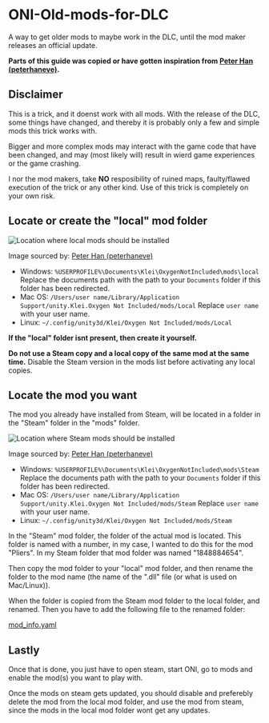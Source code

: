 # ONI-Old-mods-for-DLC
A way to get older mods to maybe work in the DLC, until the mod maker releases an official update.

**Parts of this guide was copied or have gotten inspiration from [Peter Han (peterhaneve)](https://github.com/peterhaneve/ONIMods/blob/main/README.md).**


## Disclaimer
This is a trick, and it doenst work with all mods. With the release of the DLC, some things have changed, and thereby it is probably only a few and simple mods this trick works with.

Bigger and more complex mods may interact with the game code that have been changed, and may (most likely will) result in wierd game experiences or the game crashing.

I nor the mod makers, take **NO** resposibility of ruined maps, faulty/flawed execution of the trick or any other kind. Use of this trick is completely on your own risk.


## Locate or create the "local" mod folder

![Location where local mods should be installed](https://github.com/peterhaneve/ONIMods/blob/main/Docs/localmods.png)

Image sourced by: [Peter Han (peterhaneve)](https://github.com/peterhaneve/ONIMods/blob/main/README.md)

* Windows: `%USERPROFILE%\Documents\Klei\OxygenNotIncluded\mods\local`
  Replace the documents path with the path to your `Documents` folder if this folder has been redirected.
* Mac OS: `/Users/user name/Library/Application Support/unity.Klei.Oxygen Not Included/mods/Local`
  Replace `user name` with your user name.
* Linux: `~/.config/unity3d/Klei/Oxygen Not Included/mods/Local`

**If the "local" folder isnt present, then create it yourself.**

**Do not use a Steam copy and a local copy of the same mod at the same time.** Disable the Steam version in the mods list before activating any local copies.


## Locate the mod you want

The mod you already have installed from Steam, will be located in a folder in the "Steam" folder in the "mods" folder.

![Location where Steam mods should be installed](https://github.com/peterhaneve/ONIMods/blob/main/Docs/steammodsfolder.png)

Image sourced by: [Peter Han (peterhaneve)](https://github.com/peterhaneve/ONIMods/blob/main/README.md)

* Windows: `%USERPROFILE%\Documents\Klei\OxygenNotIncluded\mods\Steam`
  Replace the documents path with the path to your `Documents` folder if this folder has been redirected.
* Mac OS: `/Users/user name/Library/Application Support/unity.Klei.Oxygen Not Included/mods/Steam`
  Replace `user name` with your user name.
* Linux: `~/.config/unity3d/Klei/Oxygen Not Included/mods/Steam`

In the "Steam" mod folder, the folder of the actual mod is located. This folder is named with a number, in my case, I wanted to do this for the mod "Pliers". In my Steam folder that mod folder was named "1848884654".


Then copy the mod folder to your "local" mod folder, and then rename the folder to the mod name (the name of the ".dll" file (or what is used on Mac/Linux)).


When the folder is copied from the Steam mod folder to the local folder, and renamed. Then you have to add the following file to the renamed folder:

[mod_info.yaml](mod_info.yaml)



## Lastly
Once that is done, you just have to open steam, start ONI, go to mods and enable the mod(s) you want to play with.

Once the mods on steam gets updated, you should disable and preferebly delete the mod from the local mod folder, and use the mod from steam, since the mods in the local mod folder wont get any updates.
